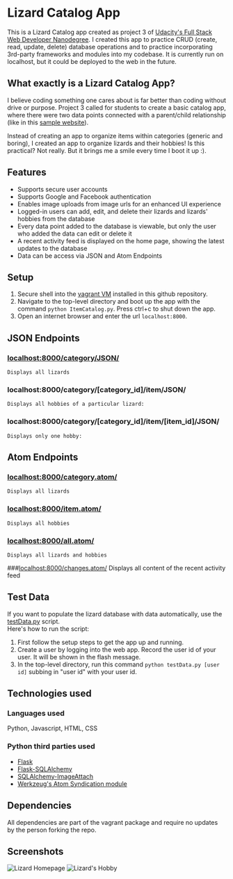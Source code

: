 # Lizard Catalog App
This is a Lizard Catalog app created as project 3 of [Udacity's Full Stack Web Developer Nanodegree](https://www.udacity.com/course/full-stack-web-developer-nanodegree--nd004).  I created this app to practice CRUD (create, read, update, delete) database operations and to practice incorporating 3rd-party frameworks and modules into my codebase.  It is currently run on localhost, but it could be deployed to the web in the future.

## What exactly is a Lizard Catalog App?
I believe coding something one cares about is far better than coding without drive or purpose.  Project 3 called for students to create a basic catalog app, where there were two data points connected with a parent/child relationship (like in this [sample website](https://docs.google.com/document/d/1jFjlq_f-hJoAZP8dYuo5H3xY62kGyziQmiv9EPIA7tM/pub?embedded=true)).

Instead of creating an app to organize items within categories (generic and boring), I created an app to organize lizards and their hobbies! Is this practical? Not really.  But it brings me a smile every time I boot it up :).

## Features
* Supports secure user accounts
* Supports Google and Facebook authentication
* Enables image uploads from image urls for an enhanced UI experience
* Logged-in users can add, edit, and delete their lizards and lizards' hobbies from the database
* Every data point added to the database is viewable, but only the user who added the data can edit or delete it
* A recent activity feed is displayed on the home page, showing the latest updates to the database
* Data can be access via JSON and Atom Endpoints

## Setup
1. Secure shell into the [vagrant VM](https://www.vagrantup.com/docs/getting-started/) installed in this github repository.
2. Navigate to the top-level directory and boot up the app with the command `python ItemCatalog.py`. Press ctrl+c to shut down the app.
3. Open an internet browser and enter the url `localhost:8000`.

## JSON Endpoints
### [localhost:8000/category/JSON/](localhost:8000/category/JSON/)
    Displays all lizards
### localhost:8000/category/\[category_id\]/item/JSON/
    Displays all hobbies of a particular lizard:
### localhost:8000/category/\[category_id\]/item/\[item_id\]/JSON/
    Displays only one hobby:
## Atom Endpoints
### [localhost:8000/category.atom/](localhost:8000/category.atom/)
    Displays all lizards
### [localhost:8000/item.atom/](localhost:8000/item.atom/)
    Displays all hobbies
### [localhost:8000/all.atom/](localhost:8000/all.atom/)
    Displays all lizards and hobbies
###[localhost:8000/changes.atom/](localhost:8000/changes.atom/)
    Displays all content of the recent activity feed

## Test Data
If you want to populate the lizard database with data automatically, use the [testData.py](https://github.com/snackattas/ItemCatalog/blob/master/testData.py)  script.  
Here's how to run the script:

1. First follow the setup steps to get the app up and running.
2. Create a user by logging into the web app.  Record the user id of your user.  It will be shown in the flash message.
3. In the top-level directory, run this command `python testData.py [user id]` subbing in "user id" with your user id.

## Technologies used
### Languages used
Python, Javascript, HTML, CSS
### Python third parties used
* [Flask](http://flask.pocoo.org/docs/0.10/)
* [Flask-SQLAlchemy](http://flask-sqlalchemy.pocoo.org/2.1/)
* [SQLAlchemy-ImageAttach](http://sqlalchemy-imageattach.readthedocs.org/en/stable/index.html)
* [Werkzeug's Atom Syndication module](http://werkzeug.pocoo.org/docs/0.11/contrib/atom/)

## Dependencies
All dependencies are part of the vagrant package and require no updates by the person forking the repo.

## Screenshots
![Lizard Homepage](/../master/pkg/static/Lizard%20Homepage.JPG?raw=true "Lizard Homepage")
![Lizard's Hobby](/../master/pkg/static/Lizard%20Hobby.JPG?raw=true "Lizard's Hobbies")
